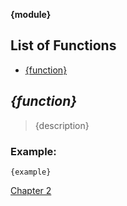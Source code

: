 **{module}**

## List of Functions
- [{function}](#{function})


## <a id="{function}">*{function}*</a>
> {description}

### Example:
```
{example}
```

[Chapter 2](./chapter_2.md)